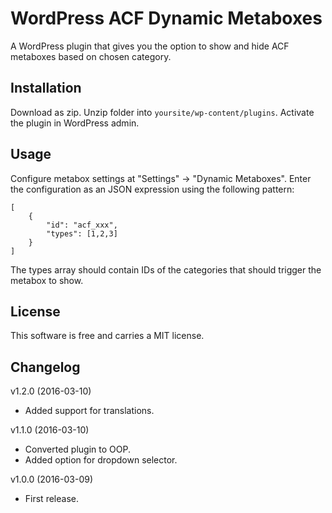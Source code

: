WordPress ACF Dynamic Metaboxes
===============================

A WordPress plugin that gives you the option to show and hide ACF metaboxes based on chosen category.


Installation
------------
Download as zip. Unzip folder into `yoursite/wp-content/plugins`. Activate the plugin in WordPress admin.


Usage
-----
Configure metabox settings at "Settings" -> "Dynamic Metaboxes". Enter the configuration as an JSON expression using the following pattern:

```
[
	{
		"id": "acf_xxx",
		"types": [1,2,3]
	}
]
```

The types array should contain IDs of the categories that should trigger the metabox to show.


License
-------
This software is free and carries a MIT license.


Changelog
---------
v1.2.0 (2016-03-10)
* Added support for translations.

v1.1.0 (2016-03-10)
* Converted plugin to OOP.
* Added option for dropdown selector.

v1.0.0 (2016-03-09)
* First release.
